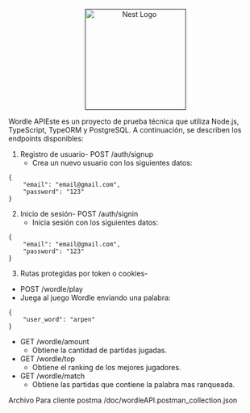 <p align="center">
  <a href="" target="blank"><img src="https://1000logos.net/wp-content/uploads/2023/05/Wordle-Emblem.png" width="200" alt="Nest Logo" /></a>
</p>

Wordle APIEste es un proyecto de prueba técnica que utiliza Node.js, TypeScript, TypeORM y PostgreSQL. A continuación, se describen los endpoints disponibles:

1. Registro de usuario- POST /auth/signup
    - Crea un nuevo usuario con los siguientes datos:
```
{
    "email": "email@gmail.com",
    "password": "123"
}
```
2. Inicio de sesión- POST /auth/signin
    - Inicia sesión con los siguientes datos:
```
{
    "email": "email@gmail.com",
    "password": "123"
}
```
3. Rutas protegidas por token o cookies-

- POST /wordle/play
- Juega al juego Wordle enviando una palabra:
```
{
    "user_word": "arpen"
}
```
- GET /wordle/amount
    - Obtiene la cantidad de partidas jugadas.
- GET /wordle/top
    - Obtiene el ranking de los mejores jugadores.
- GET /wordle/match
    - Obtiene las partidas que contiene la palabra mas ranqueada.
 

 Archivo Para cliente postma /doc/wordleAPI.postman_collection.json
